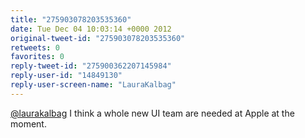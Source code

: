 ```yaml
---
title: "275903078203535360"
date: Tue Dec 04 10:03:14 +0000 2012
original-tweet-id: "275903078203535360"
retweets: 0
favorites: 0
reply-tweet-id: "275900362207145984"
reply-user-id: "14849130"
reply-user-screen-name: "LauraKalbag"
---
```

<a href="https://twitter.com/laurakalbag">@laurakalbag</a> I think a whole new UI team are needed at Apple at the moment.
